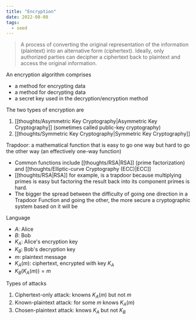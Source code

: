 ```yaml
---
title: "Encryption"
date: 2022-08-08
tags:
  - seed
---
```


> A process of converting the original representation of the information (plaintext) into an alternative form (ciphertext). Ideally, only authorized parties can decipher a ciphertext back to plaintext and access the original information.

An encryption algorithm comprises

- a method for encrypting data
- a method for decrypting data
- a secret key used in the decryption/encryption method

The two types of encryption are

1. [[thoughts/Asymmetric Key Cryptography|Asymmetric Key Cryptography]] (sometimes called public-key cryptography)
2. [[thoughts/Symmetric Key Cryptography|Symmetric Key Cryptography]]

Trapdoor: a mathematical function that is easy to go one way but hard to go the other way (an effectively one-way function)

- Common functions include [[thoughts/RSA|RSA]] (prime factorization) and [[thoughts/Elliptic-curve Cryptography (ECC)|ECC]]
- [[thoughts/RSA|RSA]] for example, is a trapdoor because multiplying primes is easy but factoring the result back into its component primes is hard.
- The bigger the spread between the difficulty of going one direction in a Trapdoor Function and going the other, the more secure a cryptographic system based on it will be

Language

- $A$: Alice
- $B$: Bob
- $K_A$: Alice's encryption key
- $K_B$: Bob's decryption key
- $m$: plaintext message
- $K_A(m)$: ciphertext, encrypted with key $K_A$
- $K_B(K_A(m)) = m$

Types of attacks

1. Ciphertext-only attack: knowns $K_A(m)$ but not $m$
2. Known-plaintext attack: for some $m$ knows $K_A(m)$
3. Chosen-plaintext attack: knows $K_A$ but not $K_B$
